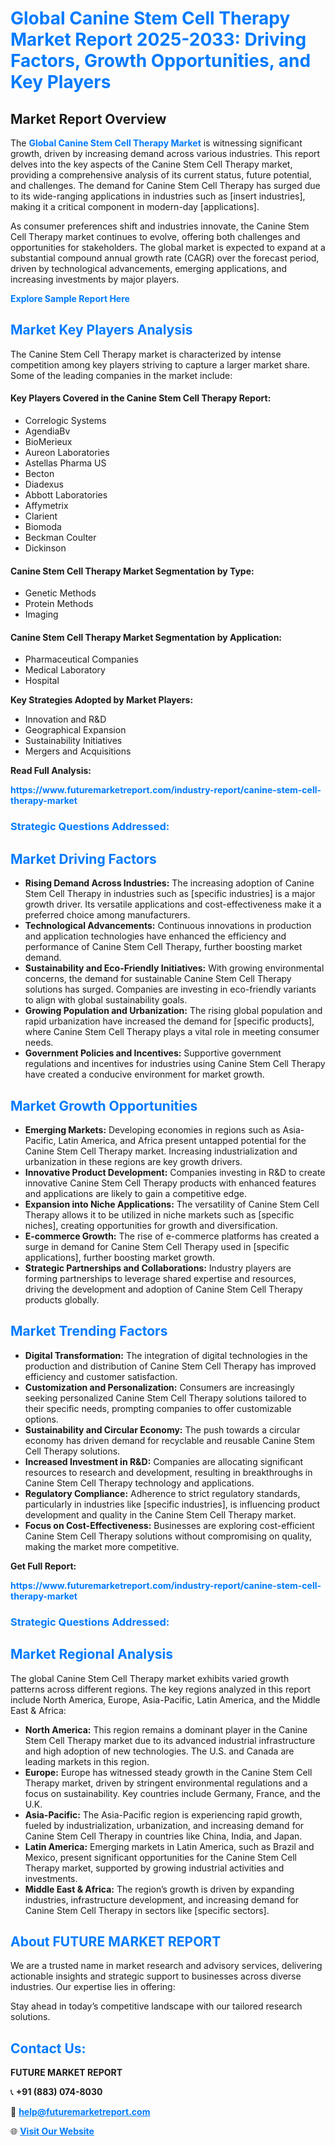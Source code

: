 <h1 style="color: #007BFF;">Global Canine Stem Cell Therapy Market Report 2025-2033: Driving Factors, Growth Opportunities, and Key Players</h1>

<section id="overview">
<h2>Market Report Overview</h2>
<p>The <a href="https://www.futuremarketreport.com/industry-report/canine-stem-cell-therapy-market" style="color: #007BFF; text-decoration: none;"><strong>Global Canine Stem Cell Therapy Market</strong></a> is witnessing significant growth, driven by increasing demand across various industries. This report delves into the key aspects of the Canine Stem Cell Therapy market, providing a comprehensive analysis of its current status, future potential, and challenges. The demand for Canine Stem Cell Therapy has surged due to its wide-ranging applications in industries such as [insert industries], making it a critical component in modern-day [applications].</p>
<p>As consumer preferences shift and industries innovate, the Canine Stem Cell Therapy market continues to evolve, offering both challenges and opportunities for stakeholders. The global market is expected to expand at a substantial compound annual growth rate (CAGR) over the forecast period, driven by technological advancements, emerging applications, and increasing investments by major players.</p>
</section>

<section id="overview">
<p><a href="https://www.futuremarketreport.com/request-sample/reportId=34069" style="color: #007BFF; text-decoration: none;"><strong>Explore Sample Report Here</strong></a></p>
</section>

<section id="key-players">
<h2 style="color: #007BFF;">Market Key Players Analysis</h2>
<p>The Canine Stem Cell Therapy market is characterized by intense competition among key players striving to capture a larger market share. Some of the leading companies in the market include:</p>
<h4>Key Players Covered in the Canine Stem Cell Therapy Report:</h4>
<ul><li>Correlogic Systems</li><li>AgendiaBv</li><li>BioMerieux</li><li>Aureon Laboratories</li><li>Astellas Pharma US</li><li>Becton</li><li>Diadexus</li><li>Abbott Laboratories</li><li>Affymetrix</li><li>Clarient</li><li>Biomoda</li><li>Beckman Coulter</li><li>Dickinson</li></ul>
<h4>Canine Stem Cell Therapy Market Segmentation by Type:</h4>
<ul><li>Genetic Methods</li><li>Protein Methods</li><li>Imaging</li></ul>

<h4>Canine Stem Cell Therapy Market Segmentation by Application:</h4>
<ul><li>Pharmaceutical Companies</li><li>Medical Laboratory</li><li>Hospital</li></ul>
<p><strong>Key Strategies Adopted by Market Players:</strong></p>
<ul>
<li>Innovation and R&D</li>
<li>Geographical Expansion</li>
<li>Sustainability Initiatives</li>
<li>Mergers and Acquisitions</li>
</ul>
</section>

<section>
<p><strong>Read Full Analysis: </strong></p><a href="https://www.futuremarketreport.com/industry-report/canine-stem-cell-therapy-market" style="color: #007BFF; text-decoration: none;"><strong>https://www.futuremarketreport.com/industry-report/canine-stem-cell-therapy-market</strong></a>
<h3 style="color: #007BFF;">Strategic Questions Addressed:</h3>
</section>

<section id="driving-factors">
<h2 style="color: #007BFF;">Market Driving Factors</h2>
<ul>
<li><strong>Rising Demand Across Industries:</strong> The increasing adoption of Canine Stem Cell Therapy in industries such as [specific industries] is a major growth driver. Its versatile applications and cost-effectiveness make it a preferred choice among manufacturers.</li>
<li><strong>Technological Advancements:</strong> Continuous innovations in production and application technologies have enhanced the efficiency and performance of Canine Stem Cell Therapy, further boosting market demand.</li>
<li><strong>Sustainability and Eco-Friendly Initiatives:</strong> With growing environmental concerns, the demand for sustainable Canine Stem Cell Therapy solutions has surged. Companies are investing in eco-friendly variants to align with global sustainability goals.</li>
<li><strong>Growing Population and Urbanization:</strong> The rising global population and rapid urbanization have increased the demand for [specific products], where Canine Stem Cell Therapy plays a vital role in meeting consumer needs.</li>
<li><strong>Government Policies and Incentives:</strong> Supportive government regulations and incentives for industries using Canine Stem Cell Therapy have created a conducive environment for market growth.</li>
</ul>
</section>

<section id="growth-opportunities">
<h2 style="color: #007BFF;">Market Growth Opportunities</h2>
<ul>
<li><strong>Emerging Markets:</strong> Developing economies in regions such as Asia-Pacific, Latin America, and Africa present untapped potential for the Canine Stem Cell Therapy market. Increasing industrialization and urbanization in these regions are key growth drivers.</li>
<li><strong>Innovative Product Development:</strong> Companies investing in R&D to create innovative Canine Stem Cell Therapy products with enhanced features and applications are likely to gain a competitive edge.</li>
<li><strong>Expansion into Niche Applications:</strong> The versatility of Canine Stem Cell Therapy allows it to be utilized in niche markets such as [specific niches], creating opportunities for growth and diversification.</li>
<li><strong>E-commerce Growth:</strong> The rise of e-commerce platforms has created a surge in demand for Canine Stem Cell Therapy used in [specific applications], further boosting market growth.</li>
<li><strong>Strategic Partnerships and Collaborations:</strong> Industry players are forming partnerships to leverage shared expertise and resources, driving the development and adoption of Canine Stem Cell Therapy products globally.</li>
</ul>
</section>

<section id="trending-factors">
<h2 style="color: #007BFF;">Market Trending Factors</h2>
<ul>
<li><strong>Digital Transformation:</strong> The integration of digital technologies in the production and distribution of Canine Stem Cell Therapy has improved efficiency and customer satisfaction.</li>
<li><strong>Customization and Personalization:</strong> Consumers are increasingly seeking personalized Canine Stem Cell Therapy solutions tailored to their specific needs, prompting companies to offer customizable options.</li>
<li><strong>Sustainability and Circular Economy:</strong> The push towards a circular economy has driven demand for recyclable and reusable Canine Stem Cell Therapy solutions.</li>
<li><strong>Increased Investment in R&D:</strong> Companies are allocating significant resources to research and development, resulting in breakthroughs in Canine Stem Cell Therapy technology and applications.</li>
<li><strong>Regulatory Compliance:</strong> Adherence to strict regulatory standards, particularly in industries like [specific industries], is influencing product development and quality in the Canine Stem Cell Therapy market.</li>
<li><strong>Focus on Cost-Effectiveness:</strong> Businesses are exploring cost-efficient Canine Stem Cell Therapy solutions without compromising on quality, making the market more competitive.</li>
</ul>
</section>

<section>
<p><strong>Get Full Report: </strong></p><a href="https://www.futuremarketreport.com/industry-report/canine-stem-cell-therapy-market" style="color: #007BFF; text-decoration: none;"><strong>https://www.futuremarketreport.com/industry-report/canine-stem-cell-therapy-market</strong></a>
<h3 style="color: #007BFF;">Strategic Questions Addressed:</h3>
</section>


<section id="regional-analysis">
<h2 style="color: #007BFF;">Market Regional Analysis</h2>
<p>The global Canine Stem Cell Therapy market exhibits varied growth patterns across different regions. The key regions analyzed in this report include North America, Europe, Asia-Pacific, Latin America, and the Middle East & Africa:</p>
<ul>
<li><strong>North America:</strong> This region remains a dominant player in the Canine Stem Cell Therapy market due to its advanced industrial infrastructure and high adoption of new technologies. The U.S. and Canada are leading markets in this region.</li>
<li><strong>Europe:</strong> Europe has witnessed steady growth in the Canine Stem Cell Therapy market, driven by stringent environmental regulations and a focus on sustainability. Key countries include Germany, France, and the U.K.</li>
<li><strong>Asia-Pacific:</strong> The Asia-Pacific region is experiencing rapid growth, fueled by industrialization, urbanization, and increasing demand for Canine Stem Cell Therapy in countries like China, India, and Japan.</li>
<li><strong>Latin America:</strong> Emerging markets in Latin America, such as Brazil and Mexico, present significant opportunities for the Canine Stem Cell Therapy market, supported by growing industrial activities and investments.</li>
<li><strong>Middle East & Africa:</strong> The region’s growth is driven by expanding industries, infrastructure development, and increasing demand for Canine Stem Cell Therapy in sectors like [specific sectors].</li>
</ul>
</section>

<footer>
<h2 style="color: #007BFF;">About FUTURE MARKET REPORT</h2>
<p>We are a trusted name in market research and advisory services, delivering actionable insights and strategic support to businesses across diverse industries. Our expertise lies in offering:</p>

<p>Stay ahead in today’s competitive landscape with our tailored research solutions.</p>

<h2 style="color: #007BFF;">Contact Us:</h2>
<p><strong>FUTURE MARKET REPORT</strong></p>
<p>📞 <strong>+91 (883) 074-8030</strong></p>
<p>📧 <strong><a href="mailto:help@futuremarketreport.com" style="color: #007BFF;">help@futuremarketreport.com</a></strong></p>
<p>🌐 <strong><a href="https://www.futuremarketreport.com/" style="color: #007BFF;">Visit Our Website</a></strong></p>
</footer>